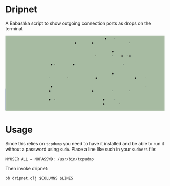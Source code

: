 
Dripnet
=======

A Babashka script to show outgoing connection ports as drops on the terminal.

!["snapshot of dripnet running"](https://raw.githubusercontent.com/robbieh/dripnet/dev/media/dripnet.png)

Usage
=====

Since this relies on `tcpdump` you need to have it installed and be able to run it without a password using `sudo`. Place a line like such in your `sudoers` file:
```
MYUSER ALL = NOPASSWD: /usr/bin/tcpudmp
```

Then invoke dripnet:
```
bb dripnet.clj $COLUMNS $LINES
```
